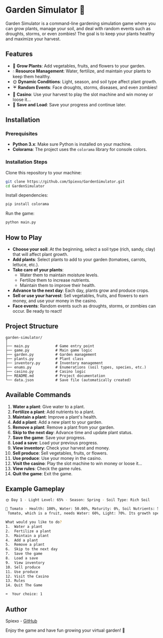 # Garden Simulator 🌱

Garden Simulator is a command-line gardening simulation game where you can grow plants, manage your soil, and deal with random events such as droughts, storms, or even zombies! The goal is to keep your plants healthy and maximize your harvest.

## Features

- 🌿 **Grow Plants**: Add vegetables, fruits, and flowers to your garden.
- 💧 **Resource Management**: Water, fertilize, and maintain your plants to keep them healthy.
- 🌞 **Dynamic Conditions**: Light, season, and soil type affect plant growth.
- ☔️ **Random Events**: Face droughts, storms, diseases, and even zombies!
- 🎰 **Casino**: Use your harvest to play the slot machine and win money or loose it...
- 💾 **Save and Load**: Save your progress and continue later.

## Installation

### Prerequisites

- **Python 3.x**: Make sure Python is installed on your machine.
- **Colorama**: The project uses the `colorama` library for console colors.

### Installation Steps

Clone this repository to your machine:

```bash
git clone https://github.com/Spiexo/GardenSimulator.git
cd GardenSimulator
```

Install dependencies:

```bash
pip install colorama
```

Run the game:

```bash
python main.py
```

## How to Play

- **Choose your soil**: At the beginning, select a soil type (rich, sandy, clay) that will affect plant growth.
- **Add plants**: Select plants to add to your garden (tomatoes, carrots, lettuce, etc.).
- **Take care of your plants**:
  - Water them to maintain moisture levels.
  - Fertilize them to increase nutrients.
  - Maintain them to improve their health.
- **Advance to the next day**: Each day, plants grow and produce crops.
- **Sell or use your harvest**: Sell vegetables, fruits, and flowers to earn money, and use your money in the casino.
- **Face events**: Random events such as droughts, storms, or zombies can occur. Be ready to react!

## Project Structure

```
garden-simulator/
│
├── main.py            # Game entry point
├── game.py            # Main game logic
├── garden.py          # Garden management
├── plants.py          # Plant class
├── inventory.py       # Inventory management
├── enums.py           # Enumerations (soil types, species, etc.)
├── casino.py          # Casino logic
├── README.md          # Project documentation
└── data.json          # Save file (automatically created)
```

## Available Commands

1. **Water a plant**: Give water to a plant.
2. **Fertilize a plant**: Add nutrients to a plant.
3. **Maintain a plant**: Improve a plant's health.
4. **Add a plant**: Add a new plant to your garden.
5. **Remove a plant**: Remove a plant from your garden.
6. **Skip to the next day**: Advance time and update plant status.
7. **Save the game**: Save your progress.
8. **Load a save**: Load your previous progress.
9. **View inventory**: Check your harvest and money.
10. **Sell produce**: Sell vegetables, fruits, or flowers.
11. **Use produce**: Use your money in the casino.
12. **Visit the casino**: Play the slot machine to win money or loose it...
13. **View rules**: Check the game rules.
14. **Quit the game**: Exit the game.

## Example Gameplay

```bash
🌞 Day 1 - Light Level: 65% - Season: Spring - Soil Type: Rich Soil

🌱 Tomato - Health: 100%, Water: 50.00%, Maturity: 0%, Soil Nutrients: 50%
 Tomato, which is a fruit, needs Water: 60%, Light: 70%. Its growth speed is 5%.

What would you like to do?
1.  Water a plant
2.  Fertilize a plant
3.  Maintain a plant
4.  Add a plant
5.  Remove a plant
6.  Skip to the next day
7.  Save the game
8.  Load a save
9.  View inventory
10. Sell produce
11. Use produce
12. Visit the Casino
13. Rules
14. Quit The Game

➡️  Your choice: 1
```

## Author

Spiexo - [GitHub](https://github.com/Spiexo)

Enjoy the game and have fun growing your virtual garden! 🌻

